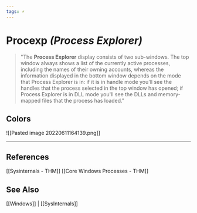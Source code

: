 ```yaml
---
tags: ⚡
---
```


# Procexp *(Process Explorer)*
> "The **Process Explorer** display consists of two sub-windows. The top window always shows a list of the currently active processes, including the names of their owning accounts, whereas the information displayed in the bottom window depends on the mode that Process Explorer is in: if it is in handle mode you'll see the handles that the process selected in the top window has opened; if Process Explorer is in DLL mode you'll see the DLLs and memory-mapped files that the process has loaded."

## Colors
![[Pasted image 20220611164139.png]]

---

## References
[[Sysinternals - THM]]
[[Core Windows Processes - THM]]

## See Also
[[Windows]] | [[SysInternals]]